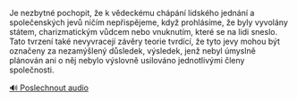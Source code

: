 
Je nezbytné pochopit, že k vědeckému chápání lidského jednání a společenských jevů ničím nepřispějeme, když prohlásíme, že byly vyvolány státem, charizmatickým vůdcem nebo vnuknutím, které se na lidi sneslo. Tato tvrzení také nevyvracejí závěry teorie tvrdící, že tyto jevy mohou být označeny za nezamýšlený důsledek, výsledek, jenž nebyl úmyslně plánován ani o něj nebylo výslovně usilováno jednotlivými členy společnosti.

[🔊 Poslechnout audio](/data/7-paragraphs/audio/chapter_76/para_003-Je-nezbytn-pochopit-e-k-vdeckmu-chpn-lidsk.mp3)
